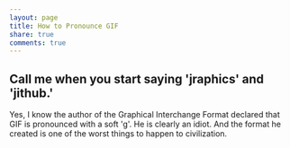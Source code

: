 ```yaml
---
layout: page
title: How to Pronounce GIF
share: true
comments: true
---
```


## Call me when you start saying 'jraphics' and 'jithub.'

Yes, I know the author of the Graphical Interchange Format declared that GIF is pronounced with a soft 'g'. He is clearly an idiot. And the format he created is one of the worst things to happen to civilization.
